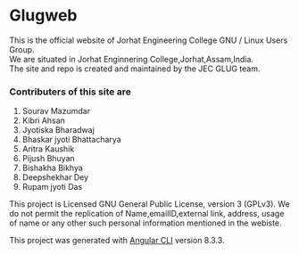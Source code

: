 # Glugweb
This is the official website of Jorhat Engineering College GNU / Linux Users Group.  
We are situated in Jorhat Enginnering College,Jorhat,Assam,India.  
The site and repo is created and maintained by the JEC GLUG team.

### Contributers of this site are 
1. Sourav Mazumdar
2. Kibri Ahsan
3. Jyotiska Bharadwaj  
4. Bhaskar jyoti Bhattacharya
5. Aritra Kaushik
6. Pijush Bhuyan
7. Bishakha Bikhya
8. Deepshekhar Dey
9. Rupam jyoti Das

This project is Licensed GNU General Public License, version 3 (GPLv3). We do not permit the replication of Name,emailID,external link, address, usage of name or any other such personal information mentioned in the webiste. 

This project was generated with [Angular CLI](https://github.com/angular/angular-cli) version 8.3.3.


